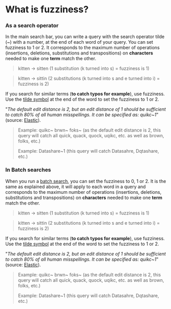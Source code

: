 # What is fuzziness?

### As a search operator

In the main search bar, you can write a query with the search operator tilde (\~) with a number, at the end of each word of your query. You can set fuzziness to 1 or 2. It corresponds to the maximum number of operations (insertions, deletions, substitutions and transpositions) on **characters** needed to make one **term** match the other.

> kitten -> sitten (1 substitution (k turned into s) = fuzziness is 1)

> kitten -> sittin (2 substitutions (k turned into s and e turned into i) = fuzziness is 2)

If you search for similar terms (**to catch typos for example**), use fuzziness. Use the [tilde symbol](https://en.wikipedia.org/wiki/Tilde) at the end of the word to set the fuzziness to 1 or 2.

"_The default edit distance is 2, but an edit distance of 1 should be sufficient to catch 80% of all human misspellings. It can be specified as: quikc\~1_" (source: [Elastic](https://www.elastic.co/guide/en/elasticsearch/reference/7.0/query-dsl-query-string-query.html#\_fuzziness)).

> Example: quikc\~ brwn\~ foks\~ (as the default edit distance is 2, this query will catch all quick, quack, quock, uqikc, etc. as well as brown, folks, etc.)
>
> Example: Datashare\~1 (this query will catch Datasahre, Dqtashare, etc.)

### In Batch searches

When you run a [batch search](https://icij.gitbook.io/datashare/all/batch-search-documents), you can set the fuzziness to 0, 1 or 2. It is the same as explained above, it will apply to each word in a query and corresponds to the maximum number of operations (insertions, deletions, substitutions and transpositions) on **characters** needed to make one **term** match the other.

> kitten -> sitten (1 substitution (k turned into s) = fuzziness is 1)

> kitten -> sittin (2 substitutions (k turned into s and e turned into i) = fuzziness is 2)

If you search for similar terms (**to catch typos for example**), use fuzziness. Use the [tilde symbol](https://en.wikipedia.org/wiki/Tilde) at the end of the word to set the fuzziness to 1 or 2.

"_The default edit distance is 2, but an edit distance of 1 should be sufficient to catch 80% of all human misspellings. It can be specified as: quikc\~1_" (source: [Elastic](https://www.elastic.co/guide/en/elasticsearch/reference/7.0/query-dsl-query-string-query.html#\_fuzziness)).

> Example: quikc\~ brwn\~ foks\~ (as the default edit distance is 2, this query will catch all quick, quack, quock, uqikc, etc. as well as brown, folks, etc.)
>
> Example: Datashare\~1 (this query will catch Datasahre, Dqtashare, etc.)
